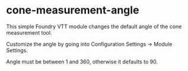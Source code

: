 # cone-measurement-angle
This simple Foundry VTT module changes the default angle of the cone measurement tool. 

Customize the angle by going into Configuration Settings -> Module Settings. 

Angle must be between 1 and 360, otherwise it defaults to 90. 
